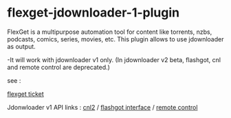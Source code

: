 # flexget-jdownloader-1-plugin 

FlexGet is a multipurpose automation tool for content like torrents, nzbs, podcasts, comics, series, movies, etc.
This plugin allows to use jdownloader as output.

  -It will work with jdownloader v1 only. (In jdownloader v2 beta, flashgot, cnl and remote control are deprecated.)

see :

[flexget ticket](http://flexget.com/ticket/1435)

Jdonwloader v1 API links : [cnl2](http://jdownloader.org/knowledge/wiki/glossary/cnl2) /
[flashgot interface](https://support.jdownloader.org/index.php?/Knowledgebase/Article/View/25/0/flashgot-interface) /
[remote control](http://jdownloader.org/knowledge/wiki/addons/list/remotecontrol)
